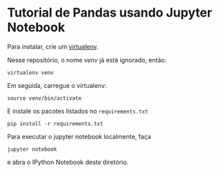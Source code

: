 Tutorial de Pandas usando Jupyter Notebook
==========================================

Para instalar, crie um [virtualenv](http://docs.python-guide.org/en/latest/dev/virtualenvs/).

Nesse repositório, o nome _venv_ já está ignorado, então:

```virtualenv venv```

Em seguida, carregue o virtualenv:

```source venv/bin/activate```

E instale os pacotes listados no <code>requirements.txt</code>

```pip install -r requirements.txt```

Para executar o jupyter notebook localmente, faça

```jupyter notebook```

e abra o IPython Notebook deste diretório.